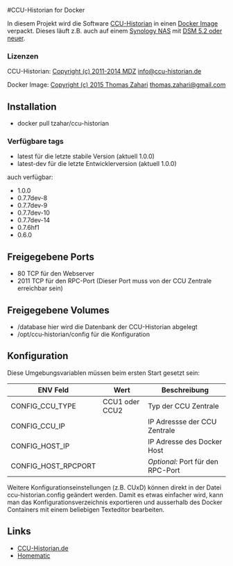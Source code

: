 #CCU-Historian for Docker

In diesem Projekt wird die Software [CCU-Historian](http://ccu-historian.de) in einen [Docker Image](http://docker.com) verpackt.
Dieses läuft z.B. auch auf einem [Synology NAS](http://synology.com) mit [DSM 5.2 oder neuer](https://www.synology.com/de-de/dsm/app_packages/Docker).

### Lizenzen

CCU-Historian: [Copyright (c) 2011-2014 MDZ](http://www.ccu-historian.de/index.php?n=CCU-Historian.Lizenz) <info@ccu-historian.de>

Docker Image: [Copyright (c) 2015 Thomas Zahari](LICENSE.md) <thomas.zahari@gmail.com>

## Installation

* docker pull tzahar/ccu-historian


### Verfügbare tags

* latest für die letzte stabile Version (aktuell 1.0.0)
* latest-dev für die letzte Entwicklerversion (aktuell 1.0.0)

auch verfügbar:

* 1.0.0
* 0.7.7dev-8
* 0.7.7dev-9
* 0.7.7dev-10
* 0.7.7dev-14
* 0.7.6hf1
* 0.6.0


## Freigegebene Ports

* 80 TCP für den Webserver
* 2011 TCP für den RPC-Port (Dieser Port muss von der CCU Zentrale erreichbar sein)

## Freigegebene Volumes

* /database hier wird die Datenbank der CCU-Historian abgelegt
* /opt/ccu-historian/config für die Konfiguration

## Konfiguration

Diese Umgebungsvariablen müssen beim ersten Start gesetzt sein:

| ENV Feld  | Wert | Beschreibung |
| --------- | ---- | ------------ |
| CONFIG_CCU_TYPE     | CCU1 oder CCU2 | Typ der CCU Zentrale |
| CONFIG_CCU_IP       | | IP Adressse der CCU Zentrale |
| CONFIG_HOST_IP      | | IP Adresse des Docker Host |
| CONFIG_HOST_RPCPORT | | _Optional:_ Port für den RPC-Port |

Weitere Konfigurationseinstellungen (z.B. CUxD) können direkt in der Datei ccu-historian.config geändert werden.
Damit es etwas einfacher wird, kann man das Konfigurationsverzeichnis exportieren und ausserhalb des Docker Containers mit einem beliebigen Texteditor bearbeiten.

## Links

* [CCU-Historian.de](http://ccu-historian.de)
* [Homematic](http://homematic.com)

